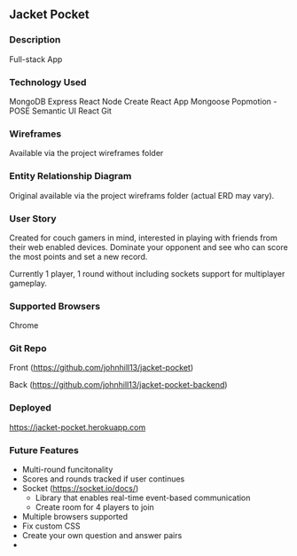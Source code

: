 
## Jacket Pocket

### Description

Full-stack App


### Technology Used

MongoDB
Express
React
Node
Create React App 
Mongoose
Popmotion - POSE
Semantic UI React
Git

### Wireframes

Available via the project wireframes folder

### Entity Relationship Diagram

Original available via the project wireframs folder (actual ERD may vary).

### User Story

Created for couch gamers in mind, interested in playing with friends from their web enabled devices. Dominate your opponent and see who can score the most points and set a new record.

Currently 1 player, 1 round without including sockets support for multiplayer gameplay.

### Supported Browsers

Chrome

### Git Repo 

Front (https://github.com/johnhill13/jacket-pocket)

Back (https://github.com/johnhill13/jacket-pocket-backend)

### Deployed

https://jacket-pocket.herokuapp.com

### Future Features

- Multi-round funcitonality
- Scores and rounds tracked if user continues
- Socket (https://socket.io/docs/)
    - Library that enables real-time event-based communication
    - Create room for 4 players to join
- Multiple browsers supported
- Fix custom CSS
- Create your own question and answer pairs
- 
